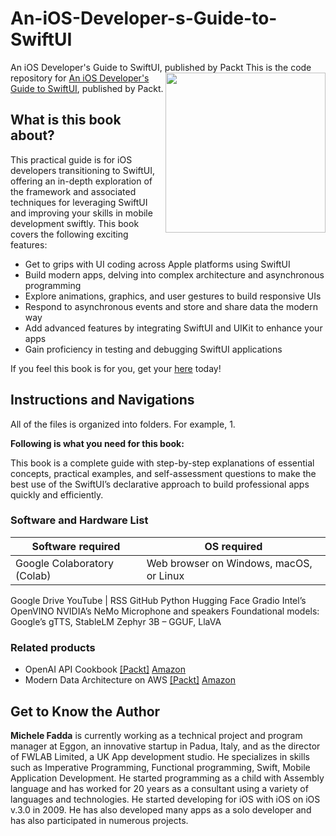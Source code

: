 # An-iOS-Developer-s-Guide-to-SwiftUI
An iOS Developer's Guide to SwiftUI, published by Packt
<a href="https://www.packtpub.com/product/An-iOS-Developer-s-Guide-to-SwiftUI/9781801813624"><img src="https://static.packt-cdn.com/products/9781801813624/cover/smaller" alt="" height="256px" align="right"></a>
This is the code repository for [An iOS Developer's Guide to SwiftUI](https://www.packtpub.com/product/An-iOS-Developer-s-Guide-to-SwiftUI/9781801813624), published by Packt.

## What is this book about?
This practical guide is for iOS developers transitioning to SwiftUI, offering an in-depth exploration of the framework and associated techniques for leveraging SwiftUI and improving your skills in mobile development swiftly.
This book covers the following exciting features:
* Get to grips with UI coding across Apple platforms using SwiftUI
* Build modern apps, delving into complex architecture and asynchronous programming
* Explore animations, graphics, and user gestures to build responsive UIs
* Respond to asynchronous events and store and share data the modern way
* Add advanced features by integrating SwiftUI and UIKit to enhance your apps
* Gain proficiency in testing and debugging SwiftUI applications

If you feel this book is for you, get your [here](https://www.amazon.com/dp/1801813620) today!

## Instructions and Navigations
All of the files is organized into folders. For example, 1.


**Following is what you need for this book:**

This book is a complete guide with step-by-step explanations of essential concepts, practical examples, and self-assessment questions to make the best use of the SwiftUI’s declarative approach to build professional apps quickly and efficiently.

### Software and Hardware List
| Software required                    | OS required                         |
| ------------------------------------ | ----------------------------------- |
| Google Colaboratory (Colab) | Web browser on Windows, macOS, or Linux
Google Drive 
YouTube | 
RSS
GitHub
Python
Hugging Face
Gradio
Intel’s OpenVINO NVIDIA’s NeMo Microphone and speakers
Foundational models: Google’s gTTS, StableLM Zephyr 3B – GGUF, LlaVA

### Related products <Other books you may enjoy>
* OpenAI API Cookbook  [[Packt]](https://www.packtpub.com/product/OpenAI-API-Cookbook/9781805121350) [Amazon](https://packt.link/1805121359)
* Modern Data Architecture on AWS [[Packt]](https://www.packtpub.com/product/Modern-Data-Architecture-on-AWS/9781801813396) [Amazon](https://packt.link/1801813396)

## Get to Know the Author
**Michele Fadda** is currently working as a technical project and program manager at Eggon, an innovative startup in Padua, Italy, and as the director of FWLAB Limited, a UK App development studio. He specializes in skills such as Imperative Programming, Functional programming, Swift, Mobile Application Development. He started programming as a child with Assembly language and has worked for 20 years as a consultant using a variety of languages and technologies. He started developing for iOS with iOS on iOS v.3.0 in 2009. He has also developed many apps as a solo developer and has also participated in numerous projects.	
